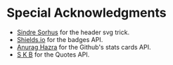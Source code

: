 # Special Acknowledgments

+ [Sindre Sorhus](https://github.com/sindresorhus) for the header svg trick.
+ [Shields.io](https://github.com/badges) for the badges API.
+ [Anurag Hazra](https://github.com/anuraghazra) for the Github's stats cards API.
+ [S K B](https://github.com/shravan20) for the Quotes API.